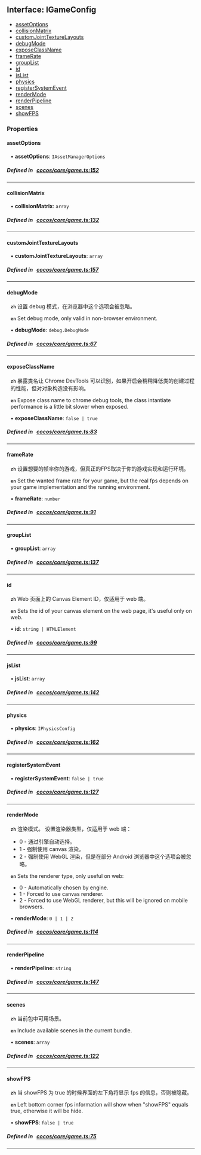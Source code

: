 ## Interface: IGameConfig

- [assetOptions](#assetOptions)
- [collisionMatrix](#collisionMatrix)
- [customJointTextureLayouts](#customJointTextureLayouts)
- [debugMode](#debugMode)
- [exposeClassName](#exposeClassName)
- [frameRate](#frameRate)
- [groupList](#groupList)
- [id](#id)
- [jsList](#jsList)
- [physics](#physics)
- [registerSystemEvent](#registerSystemEvent)
- [renderMode](#renderMode)
- [renderPipeline](#renderPipeline)
- [scenes](#scenes)
- [showFPS](#showFPS)

### Properties

#### assetOptions

<div style="margin-left: 10px;">


• **assetOptions**: ``IAssetManagerOptions``

</div>

##### Defined in &nbsp;   [cocos/core/game.ts:152](https://github.com/cocos-creator/engine/blob/c7bf6b8a9/cocos/core/game.ts#L152)&nbsp;
___
#### collisionMatrix

<div style="margin-left: 10px;">


• **collisionMatrix**: ``array``

</div>

##### Defined in &nbsp;   [cocos/core/game.ts:132](https://github.com/cocos-creator/engine/blob/c7bf6b8a9/cocos/core/game.ts#L132)&nbsp;
___
#### customJointTextureLayouts

<div style="margin-left: 10px;">


• **customJointTextureLayouts**: ``array``

</div>

##### Defined in &nbsp;   [cocos/core/game.ts:157](https://github.com/cocos-creator/engine/blob/c7bf6b8a9/cocos/core/game.ts#L157)&nbsp;
___
#### debugMode

<div style="margin-left: 10px;">



**`zh`** 
设置 debug 模式，在浏览器中这个选项会被忽略。



**`en`** 
Set debug mode, only valid in non-browser environment.



• **debugMode**: ``debug.DebugMode``

</div>

##### Defined in &nbsp;   [cocos/core/game.ts:67](https://github.com/cocos-creator/engine/blob/c7bf6b8a9/cocos/core/game.ts#L67)&nbsp;
___
#### exposeClassName

<div style="margin-left: 10px;">



**`zh`** 
暴露类名让 Chrome DevTools 可以识别，如果开启会稍稍降低类的创建过程的性能，但对对象构造没有影响。



**`en`** 
Expose class name to chrome debug tools, the class intantiate performance is a little bit slower when exposed.



• **exposeClassName**: ``false | true``

</div>

##### Defined in &nbsp;   [cocos/core/game.ts:83](https://github.com/cocos-creator/engine/blob/c7bf6b8a9/cocos/core/game.ts#L83)&nbsp;
___
#### frameRate

<div style="margin-left: 10px;">



**`zh`** 
设置想要的帧率你的游戏，但真正的FPS取决于你的游戏实现和运行环境。



**`en`** 
Set the wanted frame rate for your game, but the real fps depends on your game implementation and the running environment.



• **frameRate**: ``number``

</div>

##### Defined in &nbsp;   [cocos/core/game.ts:91](https://github.com/cocos-creator/engine/blob/c7bf6b8a9/cocos/core/game.ts#L91)&nbsp;
___
#### groupList

<div style="margin-left: 10px;">


• **groupList**: ``array``

</div>

##### Defined in &nbsp;   [cocos/core/game.ts:137](https://github.com/cocos-creator/engine/blob/c7bf6b8a9/cocos/core/game.ts#L137)&nbsp;
___
#### id

<div style="margin-left: 10px;">



**`zh`** 
Web 页面上的 Canvas Element ID，仅适用于 web 端。



**`en`** 
Sets the id of your canvas element on the web page, it's useful only on web.



• **id**: ``string | HTMLElement``

</div>

##### Defined in &nbsp;   [cocos/core/game.ts:99](https://github.com/cocos-creator/engine/blob/c7bf6b8a9/cocos/core/game.ts#L99)&nbsp;
___
#### jsList

<div style="margin-left: 10px;">


• **jsList**: ``array``

</div>

##### Defined in &nbsp;   [cocos/core/game.ts:142](https://github.com/cocos-creator/engine/blob/c7bf6b8a9/cocos/core/game.ts#L142)&nbsp;
___
#### physics

<div style="margin-left: 10px;">


• **physics**: ``IPhysicsConfig``

</div>

##### Defined in &nbsp;   [cocos/core/game.ts:162](https://github.com/cocos-creator/engine/blob/c7bf6b8a9/cocos/core/game.ts#L162)&nbsp;
___
#### registerSystemEvent

<div style="margin-left: 10px;">


• **registerSystemEvent**: ``false | true``

</div>

##### Defined in &nbsp;   [cocos/core/game.ts:127](https://github.com/cocos-creator/engine/blob/c7bf6b8a9/cocos/core/game.ts#L127)&nbsp;
___
#### renderMode

<div style="margin-left: 10px;">



**`zh`** 
渲染模式。
设置渲染器类型，仅适用于 web 端：
- 0 - 通过引擎自动选择。
- 1 - 强制使用 canvas 渲染。
- 2 - 强制使用 WebGL 渲染，但是在部分 Android 浏览器中这个选项会被忽略。



**`en`** 
Sets the renderer type, only useful on web:
- 0 - Automatically chosen by engine.
- 1 - Forced to use canvas renderer.
- 2 - Forced to use WebGL renderer, but this will be ignored on mobile browsers.



• **renderMode**: ``0 | 1 | 2``

</div>

##### Defined in &nbsp;   [cocos/core/game.ts:114](https://github.com/cocos-creator/engine/blob/c7bf6b8a9/cocos/core/game.ts#L114)&nbsp;
___
#### renderPipeline

<div style="margin-left: 10px;">


• **renderPipeline**: ``string``

</div>

##### Defined in &nbsp;   [cocos/core/game.ts:147](https://github.com/cocos-creator/engine/blob/c7bf6b8a9/cocos/core/game.ts#L147)&nbsp;
___
#### scenes

<div style="margin-left: 10px;">



**`zh`** 
当前包中可用场景。



**`en`** 
Include available scenes in the current bundle.



• **scenes**: ``array``

</div>

##### Defined in &nbsp;   [cocos/core/game.ts:122](https://github.com/cocos-creator/engine/blob/c7bf6b8a9/cocos/core/game.ts#L122)&nbsp;
___
#### showFPS

<div style="margin-left: 10px;">



**`zh`** 
当 showFPS 为 true 的时候界面的左下角将显示 fps 的信息，否则被隐藏。



**`en`** 
Left bottom corner fps information will show when "showFPS" equals true, otherwise it will be hide.



• **showFPS**: ``false | true``

</div>

##### Defined in &nbsp;   [cocos/core/game.ts:75](https://github.com/cocos-creator/engine/blob/c7bf6b8a9/cocos/core/game.ts#L75)&nbsp;
___
